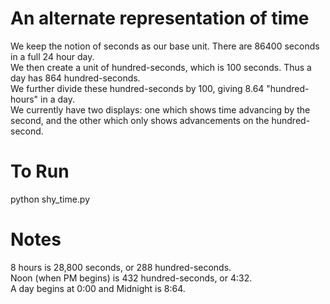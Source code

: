 # An alternate representation of time

We keep the notion of seconds as our base unit. There are 86400 seconds in a full 24 hour day.  
We then create a unit of hundred-seconds, which is 100 seconds. Thus a day has 864 hundred-seconds.  
We further divide these hundred-seconds by 100, giving 8.64 "hundred-hours" in a day.  
We currently have two displays: one which shows time advancing by the second, and the other which only shows advancements on the hundred-second.

# To Run

python shy_time.py

# Notes

8 hours is 28,800 seconds, or 288 hundred-seconds.  
Noon (when PM begins) is 432 hundred-seconds, or 4:32.    
A day begins at 0:00 and Midnight is 8:64.
